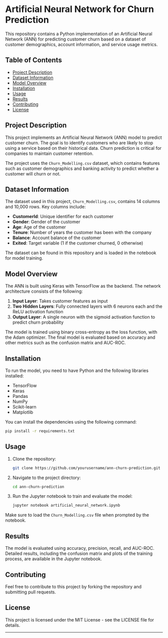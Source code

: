 # Artificial Neural Network for Churn Prediction

This repository contains a Python implementation of an Artificial Neural Network (ANN) for predicting customer churn based on a dataset of customer demographics, account information, and service usage metrics.

## Table of Contents
- [Project Description](#project-description)
- [Dataset Information](#dataset-information)
- [Model Overview](#model-overview)
- [Installation](#installation)
- [Usage](#usage)
- [Results](#results)
- [Contributing](#contributing)
- [License](#license)

## Project Description
This project implements an Artificial Neural Network (ANN) model to predict customer churn. The goal is to identify customers who are likely to stop using a service based on their historical data. Churn prediction is critical for companies to maintain customer retention.

The project uses the `Churn_Modelling.csv` dataset, which contains features such as customer demographics and banking activity to predict whether a customer will churn or not.

## Dataset Information
The dataset used in this project, `Churn_Modelling.csv`, contains 14 columns and 10,000 rows. Key columns include:
- **CustomerId**: Unique identifier for each customer
- **Gender**: Gender of the customer
- **Age**: Age of the customer
- **Tenure**: Number of years the customer has been with the company
- **Balance**: Account balance of the customer
- **Exited**: Target variable (1 if the customer churned, 0 otherwise)

The dataset can be found in this repository and is loaded in the notebook for model training.

## Model Overview
The ANN is built using Keras with TensorFlow as the backend. The network architecture consists of the following:
1. **Input Layer**: Takes customer features as input
2. **Two Hidden Layers**: Fully connected layers with 6 neurons each and the ReLU activation function
3. **Output Layer**: A single neuron with the sigmoid activation function to predict churn probability

The model is trained using binary cross-entropy as the loss function, with the Adam optimizer. The final model is evaluated based on accuracy and other metrics such as the confusion matrix and AUC-ROC.

## Installation
To run the model, you need to have Python and the following libraries installed:
- TensorFlow
- Keras
- Pandas
- NumPy
- Scikit-learn
- Matplotlib

You can install the dependencies using the following command:
```bash
pip install -r requirements.txt
```

## Usage
1. Clone the repository:
   ```bash
   git clone https://github.com/yourusername/ann-churn-prediction.git
   ```
2. Navigate to the project directory:
   ```bash
   cd ann-churn-prediction
   ```
3. Run the Jupyter notebook to train and evaluate the model:
   ```bash
   jupyter notebook artificial_neural_network.ipynb
   ```

Make sure to load the `Churn_Modelling.csv` file when prompted by the notebook.

## Results
The model is evaluated using accuracy, precision, recall, and AUC-ROC. Detailed results, including the confusion matrix and plots of the training process, are available in the Jupyter notebook.

## Contributing
Feel free to contribute to this project by forking the repository and submitting pull requests.

## License
This project is licensed under the MIT License - see the LICENSE file for details.

---
